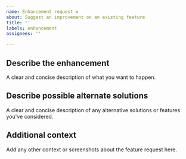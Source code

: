 ```yaml
---
name: Enhancement request ♻
about: Suggest an improvement on an existing feature
title: ''
labels: enhancement
assignees: ''

---
```


## Describe the enhancement
A clear and concise description of what you want to happen.

## Describe possible alternate solutions
A clear and concise description of any alternative solutions or features you've considered.

## Additional context
Add any other context or screenshots about the feature request here.
